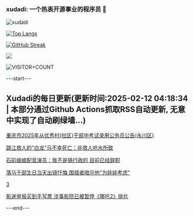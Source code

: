### xudadi: 一个热衷开源事业的程序员 👋

![xudadi](https://github-readme-stats-git-masterorgs-github-readme-stats-team.vercel.app/api?username=xudadi)

[![Top Langs](https://github-readme-stats.vercel.app/api/top-langs/?username=xudadi)](https://github.com/anuraghazra/github-readme-stats)

[![GitHub Streak](https://streak-stats.demolab.com?user=xudadi&locale=zh_Hans)](https://git.io/streak-stats)

![](https://raw.githubusercontent.com/xudadi/xudadi/main/assets/github-contribution-grid-snake.svg)

![VISITOR+COUNT](https://komarev.com/ghpvc/?username=xudadi&label=VISITOR+COUNT)


---start---

## Xudadi的每日更新(更新时间:2025-02-12 04:18:34 | 本部分通过Github Actions抓取RSS自动更新, 无意中实现了自动刷绿墙...)

[重庆市2025年从优秀村(社区)干部中考试录用公务员公告(永川区)](https://www.gongkaoleida.com/article/2284864)

[跳江救人的"白龙"马不幸死亡：非救人呛水所致](https://m.163.com/news/article/JO5B1U1Q0001899O.html)

[石矶娘娘配音演员：我不是搞行政的 目前已经辞职](https://m.163.com/news/article/JO57GMAR051492T3.html)

[落马干部生日当天出镜忏悔 围猎者暗示他"为娃娃考虑"](https://m.163.com/news/article/JO56RQMI0530JPVV.html)

[3](https://m.163.com/touch/news/sub/domestic)

[影迷举报买到手写票 涉事影院已被暂停《哪吒2》排片](https://m.163.com/news/article/JO4PI08O051492T3.html)

---end---
